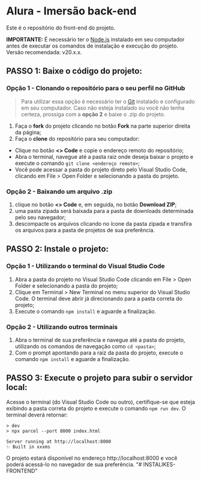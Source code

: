 # Alura - Imersão back-end

Este é o repositório do front-end do projeto.

**IMPORTANTE:** É necessário ter o [Node.js](https://nodejs.org/) instalado em seu computador antes de executar os comandos de instalação e execução do projeto. Versão recomendada: v20.x.x.

## PASSO 1: Baixe o código do projeto:

### Opção 1 - Clonando o repositório para o seu perfil no GitHub

> Para utilizar essa opção é necessário ter o [Git](https://git-scm.com/downloads) instalado e configurado em seu computador. Caso não esteja instalado ou você não tenha certeza, prossiga com a **opção 2** e baixe o .zip do projeto.

1. Faça o **fork** do projeto clicando no botão **Fork** na parte superior direita da página;
2. Faça o **clone** do repositório para seu computador:
  - Clique no botão **<> Code** e copie o endereço remoto do repositório;
  - Abra o terminal, navegue até a pasta raiz onde deseja baixar o projeto e execute o comando `git clone <endereço remoto>`;
  - Você pode acessar a pasta do projeto direto pelo Visual Studio Code, clicando em File > Open Folder e selecionando a pasta do projeto.

### Opção 2 - Baixando um arquivo .zip

1. clique no botão **<> Code** e, em seguida, no botão **Download ZIP**;
2. uma pasta zipada será baixada para a pasta de downloads determinada pelo seu navegador;
3. descompacte os arquivos clicando no ícone da pasta zipada e transfira os arquivos para a pasta de projetos de sua preferência.


## PASSO 2: Instale o projeto:

### Opção 1 - Utilizando o terminal do Visual Studio Code

1. Abra a pasta do projeto no Visual Studio Code clicando em File > Open Folder e selecionando a pasta do projeto;
2. Clique em Terminal > New Terminal no menu superior do Visual Studio Code. O terminal deve abrir já direcionando para a pasta correta do projeto;
3. Execute o comando `npm install` e aguarde a finalização.

### Opção 2 - Utilizando outros terminais

1. Abra o terminal de sua preferência e navegue até a pasta do projeto, utilizando os comandos de navegação como `cd <pasta>`;
2. Com o prompt apontando para a raiz da pasta do projeto, execute o comando `npm install` e aguarde a finalização.

## PASSO 3: Execute o projeto para subir o servidor local:

Acesse o terminal (do Visual Studio Code ou outro), certifique-se que esteja exibindo a pasta correta do projeto e execute o comando `npm run dev`. O terminal deverá retornar:

```
> dev
> npx parcel --port 8000 index.html

Server running at http://localhost:8000
✨ Built in xxxms
```

O projeto estará disponível no endereço http://localhost:8000 e você poderá acessá-lo no navegador de sua preferência.
"# INSTALIKES-FRONTEND" 
